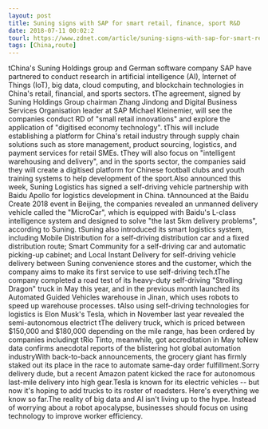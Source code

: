 ```yaml
---
layout: post
title: Suning signs with SAP for smart retail, finance, sport R&D
date: 2018-07-11 00:02:2
tourl: https://www.zdnet.com/article/suning-signs-with-sap-for-smart-retail-finance-sport-r-d/
tags: [China,route]
---
```

 tChina's Suning Holdings group and German software company SAP have partnered to conduct research in artificial intelligence (AI), Internet of Things (IoT), big data, cloud computing, and blockchain technologies in China's retail, financial, and sports sectors. tThe agreement, signed by Suning Holdings Group chairman Zhang Jindong and Digital Business Services Organisation leader at SAP Michael Kleinemier, will see the companies conduct RD of "small retail innovations" and explore the application of "digitised economy technology". tThis will include establishing a platform for China's retail industry through supply chain solutions such as store management, product sourcing, logistics, and payment services for retail SMEs. tThey will also focus on "intelligent warehousing and delivery", and in the sports sector, the companies said they will create a digitised platform for Chinese football clubs and youth training systems to help development of the sport.Also announced this week, Suning Logistics has signed a self-driving vehicle partnership with Baidu Apollo for logistics development in China. tAnnounced at the Baidu Create 2018 event in Beijing, the companies revealed an unmanned delivery vehicle called the "MicroCar", which is equipped with Baidu's L-class intelligence system and designed to solve "the last 5km delivery problems", according to Suning. tSuning also introduced its smart logistics system, including Mobile Distribution for a self-driving distribution car and a fixed distribution route; Smart Community for a self-driving car and automatic picking-up cabinet; and Local Instant Delivery for self-driving vehicle delivery between Suning convenience stores and the customer, which the company aims to make its first service to use self-driving tech.tThe company completed a road test of its heavy-duty self-driving "Strolling Dragon" truck in May this year, and in the previous month launched its Automated Guided Vehicles warehouse in Jinan, which uses robots to speed up warehouse processes. tAlso using self-driving technologies for logistics is Elon Musk's Tesla, which in November last year revealed the semi-autonomous electrict tThe delivery truck, which is priced between $150,000 and $180,000 depending on the mile range, has been ordered by companies includingt tRio Tinto, meanwhile, got accreditation in May toNew data confirms anecdotal reports of the blistering hot global automation industryWith back-to-back announcements, the grocery giant has firmly staked out its place in the race to automate same-day order fulfillment.Sorry delivery dude, but a recent Amazon patent kicked the race for autonomous last-mile delivery into high gear.Tesla is known for its electric vehicles -- but now it's hoping to add trucks to its roster of roadsters. Here's everything we know so far.The reality of big data and AI isn't living up to the hype. Instead of worrying about a robot apocalypse, businesses should focus on using technology to improve worker efficiency.